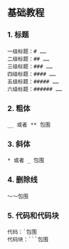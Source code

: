 ## 基础教程
### 1. 标题
```
一级标题：# ……
二级标题：## ……
三级标题：### ……
四级标题：#### ……
五级标题：##### ……
六级标题：###### ……
```

### 2. 粗体
```
__ 或者 ** 包围
```

### 3. 斜体
```
* 或者 _ 包围
```

### 4. 删除线
```
～～包围
```

### 5. 代码和代码块
```
代码：`包围
代码块：```包围
```


<!--stackedit_data:
eyJoaXN0b3J5IjpbLTEzNjQxNzc2MywtMTQzNDA3MjEyOSwtMj
AzNzEyNTY3OV19
-->